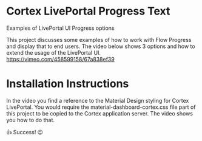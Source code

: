 # Cortex LivePortal Progress Text
Examples of LivePortal UI Progress options

This project discusses some examples of how to work with Flow Progress and display that to end users.
The video below shows 3 options and how to extend the usage of the LivePortal UI.
https://vimeo.com/458599158/67a838ef39

# Installation Instructions
In the video you find a reference to the Material Design styling for Cortex LivePortal.
You would require the material-dashboard-cortex.css file part of this project to be copied to the Cortex application server.
The video shows you how to do that.

:thumbsup: Success! :wink:
